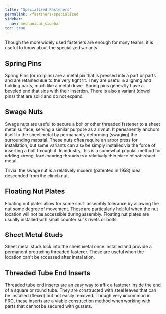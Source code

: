 ```yaml
---
title: "Specialized Fasteners"
permalink: /fasteners/specialized
sidebar:
  nav: mechanical_sidebar
toc: true
---
```


Though the more widely used fasteners are enough for many teams, it is useful to know about the specialized variants.

## Spring Pins

Spring Pins (or roll pins) are a metal pin that is pressed into a part or parts and are retained due to the very tight fit. They are useful in aligning and holding parts, much like a metal dowel. Spring pins generally have a beveled end that aids with their insertion. There is also a variant (dowel pins) that are solid and do not expand.

## Swage Nuts

Swage nuts are useful to secure a bolt or other threaded fastener to a sheet metal surface, serving a similar purpose as a rivnut. It permanently anchors itself to the sheet metal by permanantly deforming (swaging) the surrounding material. These nuts often require an arbor press for installation, but some variants can also be simply installed via the force of inserting a bolt through it. In industry, this is a somewhat popular method for adding strong, load-bearing threads to a relatively thin piece of soft sheet metal.

Trivia: the swage nut is a relatively modern (patented in 1958) idea, descended from the clinch nut.

## Floating Nut Plates

Floating nut plates allow for some small assembly tolerance by allowing the nut some degree of movement. These are particularly helpful when the nut location will not be accessible during assembly. Floating nut plates are usually installed with small counter sunk rivets or bolts.

## Sheet Metal Studs

Sheet metal studs lock into the sheet metal once installed and provide a permanent protruding threaded fastener. These are useful when the location can't be accessed after installation.

## Threaded Tube End Inserts

Threaded tube end inserts are an easy way to affix a fastener inside the end of a square or round tube. They are constructed with steel leaves that can be installed (flexed) but not easily removed. Though very uncommon in FRC, these inserts are a viable construction method when working with parts that cannot be secured with gussets.

